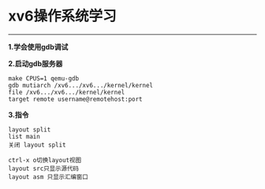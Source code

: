 # xv6操作系统学习

---

**1.学会使用gdb调试**

**2.启动gdb服务器**

~~~
make CPUS=1 qemu-gdb
gdb mutiarch /xv6.../xv6.../kernel/kernel
file /xv6.../xv6.../kernel/kernel
target remote username@remotehost:port
~~~

**3.指令**

~~~
layout split
list main
关闭 layout split

ctrl-x o切换layout视图
layout src只显示源代码
layout asm 只显示汇编窗口
~~~

